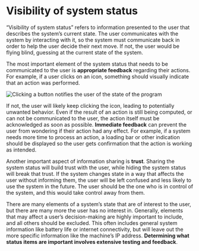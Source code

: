   # Visibility of system status

  “Visibility of system status” refers to information presented to the user that describes the system’s current
  state. The user communicates with the system by interacting with it, so the system must communicate
  back in order to help the user decide their next move. If not, the user would be flying blind, guessing at the
  current state of the system.

  The most important element of the system status that needs to be communicated to the user is **appropriate
  feedback** regarding their actions. For example, if a user clicks on an icon, something should visually
  indicate that an action was performed. 

  ![Clicking a button notifies the user of the state of the program](/lessons/lesson1-graphics/visibility1.gif)
  
  If not, the user will likely keep clicking the icon, leading to
  potentially unwanted behavior. Even if the result of an action is still being computed, or can not be
  communicated to the user, the action itself must be acknowledged as soon as possible. **Immediate feedback**
  can prevent the user from wondering if their action had any effect. For example, if a system needs more time to
  process an action, a loading bar or other indication should be displayed so the user gets confirmation that the
  action is working as intended.

  Another important aspect of information sharing is **trust**. Sharing the system status will build trust with the
  user, while hiding the system status will break that trust. If the system changes state in a way that affects
  the user without informing them, the user will be left confused and less likely to use the system in the
  future. The user should be the one who is in control of the system, and this would take control away from them.

  There are many elements of a system’s state that are of interest to the user, but there are many more
  the user has no interest in. Generally, elements that may affect a user’s decision-making are highly important
  to include, and all others should be excluded. This often includes general system information like battery life
  or internet connectivity, but will leave out the more specific information like the machine’s IP address.
  **Determining what status items are important involves extensive testing and feedback**.